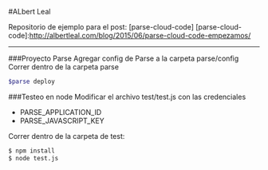 #ALbert Leal

Repositorio de ejemplo para el post: [parse-cloud-code]
[parse-cloud-code]:http://albertleal.com/blog/2015/06/parse-cloud-code-empezamos/
___
###Proyecto Parse
Agregar config de Parse a la carpeta parse/config
Correr dentro de la carpeta parse
```sh
$parse deploy
```
###Testeo en node
Modificar el archivo test/test.js con las credenciales
  - PARSE_APPLICATION_ID
  - PARSE_JAVASCRIPT_KEY

Correr dentro de la carpeta de test:
```sh
$ npm install
$ node test.js
```